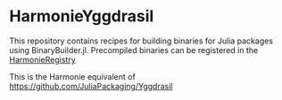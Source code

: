 # HarmonieYggdrasil

This repository contains recipes for building binaries for Julia packages using BinaryBuilder.jl. 
Precompiled binaries can be registered in the [HarmonieRegistry](https://github.com/roelstappers/HarmonieRegistry)

This is the Harmonie equivalent of https://github.com/JuliaPackaging/Yggdrasil


